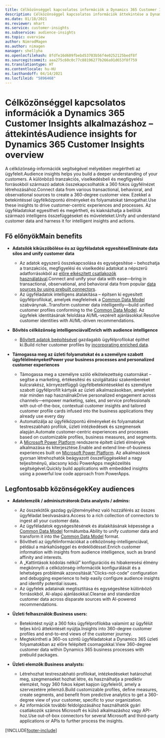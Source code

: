 ```yaml
---
title: Célközönséggel kapcsolatos információk a Dynamics 365 Customer Insights alkalmazáshoz – áttekintés
description: Célközönséggel kapcsolatos információk áttekintése a Dynamics 365 Customer Insights alkalmazáshoz.
ms.date: 01/18/2021
ms.reviewer: mhart
ms.service: customer-insights
ms.subservice: audience-insights
ms.topic: overview
author: NimrodMagen
ms.author: nimagen
manager: shellyha
ms.openlocfilehash: 8fdfe16d609fbebd53703b56f4e0252125bedf8f
ms.sourcegitcommit: aaa275c60c0c77c88196277b266a91d653f8f759
ms.translationtype: HT
ms.contentlocale: hu-HU
ms.lasthandoff: 04/14/2021
ms.locfileid: "5896468"
---
```

# <a name="audience-insights-for-dynamics-365-customer-insights-overview"></a><span data-ttu-id="6b5ad-103">Célközönséggel kapcsolatos információk a Dynamics 365 Customer Insights alkalmazáshoz – áttekintés</span><span class="sxs-lookup"><span data-stu-id="6b5ad-103">Audience insights for Dynamics 365 Customer Insights overview</span></span>

<span data-ttu-id="6b5ad-104">A célközönség-információk segítségével mélyebben megértheti az ügyfeleit.</span><span class="sxs-lookup"><span data-stu-id="6b5ad-104">Audience insights helps you build a deeper understanding of your customers.</span></span> <span data-ttu-id="6b5ad-105">A különböző tranzakciós, viselkedésbeli és megfigyelési forrásokból származó adatok összekapcsolhatók a 360 fokos ügyfélnézet létrehozásához.</span><span class="sxs-lookup"><span data-stu-id="6b5ad-105">Connect data from various transactional, behavioral, and observational sources to create a 360-degree customer view.</span></span> <span data-ttu-id="6b5ad-106">Ezekkel a betekintéssel ügyfélközpontú élményeket és folyamatokat támogathat.</span><span class="sxs-lookup"><span data-stu-id="6b5ad-106">Use these insights to drive customer-centric experiences and processes.</span></span> <span data-ttu-id="6b5ad-107">Az ügyféladatokat egyesítheti és megértheti, és kiaknázhatja a belőlük származó intelligens összefüggéseket és műveleteket.</span><span class="sxs-lookup"><span data-stu-id="6b5ad-107">Unify and understand customer data and harness it for intelligent insights and actions.</span></span>

## <a name="main-benefits"></a><span data-ttu-id="6b5ad-108">Fő előnyök</span><span class="sxs-lookup"><span data-stu-id="6b5ad-108">Main benefits</span></span> 

- <span data-ttu-id="6b5ad-109">**Adatsilók kiküszöbölése és az ügyféladatok egyesítése**</span><span class="sxs-lookup"><span data-stu-id="6b5ad-109">**Eliminate data silos and unify customer data**</span></span>

  - <span data-ttu-id="6b5ad-110">Az adatok egyszerű összekapcsolása és egységesítése – behozhatja a tranzakciós, megfigyelési és viselkedési adatokat a népszerű adatforrásokból az [előre elkészített csatlakozók használatával](data-sources.md).</span><span class="sxs-lookup"><span data-stu-id="6b5ad-110">Connect and unify your data with ease—bring in transactional, observational, and behavioral data from popular [data sources by using prebuilt connectors](data-sources.md).</span></span>
  - <span data-ttu-id="6b5ad-111">Az ügyféladatok intelligens átalakítása – építsen ki egyesített ügyfélprofilokat, amelyek megfelelnek a [Common Data Model](/common-data-model/) szabványnak..</span><span class="sxs-lookup"><span data-stu-id="6b5ad-111">Transform customer data intelligently—build unified customer profiles conforming to the [Common Data Model](/common-data-model/).</span></span> <span data-ttu-id="6b5ad-112">Az ügyfelek identitásának feloldása AI/ML-vezérelt ajánlásokkal.</span><span class="sxs-lookup"><span data-stu-id="6b5ad-112">Resolve customer identities with AI/ML-driven recommendations.</span></span>

- <span data-ttu-id="6b5ad-113">**Bővítés célközönség intelligenciával**</span><span class="sxs-lookup"><span data-stu-id="6b5ad-113">**Enrich with audience intelligence**</span></span>

  - <span data-ttu-id="6b5ad-114">[Bővített adatok beépítésével](enrichment-hub.md) gazdagabb ügyfélprofilokat építhet ki.</span><span class="sxs-lookup"><span data-stu-id="6b5ad-114">Build richer customer profiles by [incorporating enriched data](enrichment-hub.md).</span></span>  

- <span data-ttu-id="6b5ad-115">**Támogassa meg az üzleti folyamatokat és a személyre szabott ügyfélélményeket**</span><span class="sxs-lookup"><span data-stu-id="6b5ad-115">**Power your business processes and personalized customer experiences**</span></span>

  - <span data-ttu-id="6b5ad-116">Támogassa meg a személyre szóló elkötelezettség csatornákat – segítse a marketing, értékesítési és szolgáltatási szakembereket kulcsrakész, környezetfüggő ügyfélbetekintésekkel és személyre szabott ügyfélprofilt kártyák az üzleti alkalmazásokban, amelyeket már minden nap használnak</span><span class="sxs-lookup"><span data-stu-id="6b5ad-116">Drive personalized engagement across channels—empower marketing, sales, and service professionals with out-of-the-box, contextual customer insights and tailored customer profile cards infused into the business applications they already use every day</span></span>
  - <span data-ttu-id="6b5ad-117">Automatizálja az ügyfélközpontú élményeket és folyamatokat testreszabható profilok, üzleti intézkedések és szegmensek alapján.</span><span class="sxs-lookup"><span data-stu-id="6b5ad-117">Automate customer-centric experiences and processes based on customizable profiles, business measures, and segments.</span></span>
  - <span data-ttu-id="6b5ad-118">A [Microsoft Power Platform](https://powerplatform.microsoft.com/) rendszerre épített üzleti élmények alkalmazása és kiterjesztése.</span><span class="sxs-lookup"><span data-stu-id="6b5ad-118">Enable and extend line-of-business experiences built on [Microsoft Power Platform](https://powerplatform.microsoft.com/).</span></span> <span data-ttu-id="6b5ad-119">Az alkalmazások gyorsan létrehozhatók beágyazott összefüggésekkel a nagy teljesítményű, alacsony kódú PowerApps megközelítés segítségével.</span><span class="sxs-lookup"><span data-stu-id="6b5ad-119">Quickly build applications with embedded insights using a powerful low code approach from PowerApps.</span></span>  

## <a name="key-audiences"></a><span data-ttu-id="6b5ad-120">Legfontosabb közönségek</span><span class="sxs-lookup"><span data-stu-id="6b5ad-120">Key audiences</span></span>

- <span data-ttu-id="6b5ad-121">**Adatelemzők / adminisztrátorok:**</span><span class="sxs-lookup"><span data-stu-id="6b5ad-121">**Data analysts / admins:**</span></span>

  - <span data-ttu-id="6b5ad-122">Az összekötők gazdag gyűjteményéhez való hozzáférés az összes ügyféladat beolvasására.</span><span class="sxs-lookup"><span data-stu-id="6b5ad-122">Access to a rich collection of connectors to ingest all your customer data.</span></span>
  - <span data-ttu-id="6b5ad-123">Az ügyféladatok egységesítésének és átalakításának képessége a [Common Data Model](/common-data-model/) formátumba.</span><span class="sxs-lookup"><span data-stu-id="6b5ad-123">Ability to unify customer data and transform it into the [Common Data Model](/common-data-model/) format.</span></span>
  - <span data-ttu-id="6b5ad-124">Bővítheti az ügyfélinformációkat a célközönség-intelligenciával, például a márkahűséggel és érdeklődéssel.</span><span class="sxs-lookup"><span data-stu-id="6b5ad-124">Enrich customer information with insights from audience intelligence, such as brand affinity and interests.</span></span>
  - <span data-ttu-id="6b5ad-125">A „Kattintások kódolás nélkül” konfigurációs és hibakeresési élmény megkönnyíti a célközönség-információk konfigurálását és a lehetséges problémák azonosítását.</span><span class="sxs-lookup"><span data-stu-id="6b5ad-125">"Clicks-not-code" configuration and debugging experience to help easily configure audience insights and identify potential issues.</span></span>
  - <span data-ttu-id="6b5ad-126">Az ügyfelek adatainak megtisztítása és egységesítése különböző forrásokból, AI-alapú ajánlásokkal.</span><span class="sxs-lookup"><span data-stu-id="6b5ad-126">Cleanse and standardize customer data across disparate sources with AI-powered recommendations.</span></span>  

- <span data-ttu-id="6b5ad-127">**Üzleti felhasználók:**</span><span class="sxs-lookup"><span data-stu-id="6b5ad-127">**Business users:**</span></span>

  - <span data-ttu-id="6b5ad-128">Betekintést nyújt a 360 foks ügyfélprofilokba valamint az ügyfélút teljes körű áttekintését nyújtja.</span><span class="sxs-lookup"><span data-stu-id="6b5ad-128">Insights into 360-degree customer profiles and end-to-end views of the customer journey.</span></span>
  - <span data-ttu-id="6b5ad-129">Megtekintheti a 360-os szintű ügyféladatokat a Dynamics 365 üzleti folyamatokban az előre felépített csomagokkal.</span><span class="sxs-lookup"><span data-stu-id="6b5ad-129">View 360-degree customer data within Dynamics 365 business processes with prebuild packages.</span></span>

- <span data-ttu-id="6b5ad-130">**Üzleti elemzők:**</span><span class="sxs-lookup"><span data-stu-id="6b5ad-130">**Business analysts:**</span></span>

  - <span data-ttu-id="6b5ad-131">Létrehozhat testreszabható profilokat, intézkedéseket határozhat meg, szegmenseket hozhat létre, és használhatja a prediktív elemzést, hogy 360 fokos képet kapjon ügyfeleiről, amely a szervezetére jellemző.</span><span class="sxs-lookup"><span data-stu-id="6b5ad-131">Build customizable profiles, define measures, create segments, and benefit from predictive analytics to get a 360-degree view of your customer, specific to your organization.</span></span>  
  - <span data-ttu-id="6b5ad-132">Az információk további feldolgozásához használhatók gyári csatlakozók számos Microsoft és külső alkalmazáshoz vagy API-hoz.</span><span class="sxs-lookup"><span data-stu-id="6b5ad-132">Use out-of-box connectors for several Microsoft and third-party applications or APIs to further process the insights.</span></span>


[!INCLUDE[footer-include](../includes/footer-banner.md)]